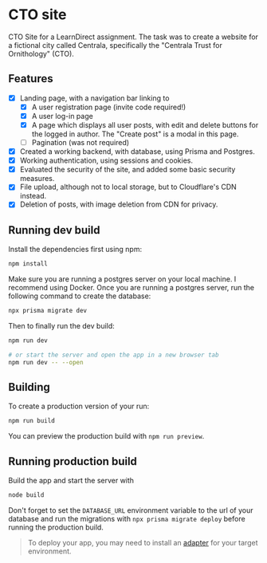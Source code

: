 # CTO site

CTO Site for a LearnDirect assignment.
The task was to create a website for a fictional city called Centrala, specifically the "Centrala Trust for Ornithology" (CTO).

## Features

- [x] Landing page, with a navigation bar linking to
  - [x] A user registration page (invite code required!)
  - [x] A user log-in page
  - [x] A page which displays all user posts, with edit and delete buttons for the logged in author. The "Create post" is a modal in this page.
  - [ ] Pagination (was not required)
- [x] Created a working backend, with database, using Prisma and Postgres.
- [x] Working authentication, using sessions and cookies.
- [x] Evaluated the security of the site, and added some basic security measures.
- [x] File upload, although not to local storage, but to Cloudflare's CDN instead.
- [x] Deletion of posts, with image deletion from CDN for privacy.

## Running dev build

Install the dependencies first using npm:

```bash
npm install
```

Make sure you are running a postgres server on your local machine. I recommend using Docker.
Once you are running a postgres server, run the following command to create the database:

```bash
npx prisma migrate dev
```

Then to finally run the dev build:

```bash
npm run dev

# or start the server and open the app in a new browser tab
npm run dev -- --open
```

## Building

To create a production version of your run:

```bash
npm run build
```

You can preview the production build with `npm run preview`.

## Running production build

Build the app and start the server with

```bash
node build
```

Don't forget to set the `DATABASE_URL` environment variable to the url of your database and run the migrations with `npx prisma migrate deploy` before running the production build.

> To deploy your app, you may need to install an [adapter](https://kit.svelte.dev/docs/adapters) for your target environment.
